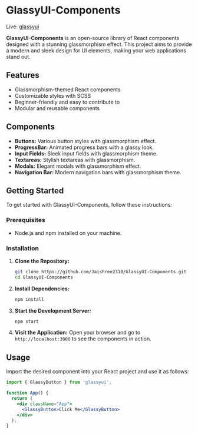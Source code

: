 # GlassyUI-Components 
Live: [glassyui](https://glassyui.vercel.app/)

**GlassyUI-Components** is an open-source library of React components designed with a stunning glassmorphism effect. This project aims to provide a modern and sleek design for UI elements, making your web applications stand out.

## Features

- Glassmorphism-themed React components
- Customizable styles with SCSS
- Beginner-friendly and easy to contribute to
- Modular and reusable components

## Components

- **Buttons:** Various button styles with glassmorphism effect.
- **ProgressBar:** Animated progress bars with a glassy look.
- **Input Fields:** Sleek input fields with glassmorphism theme.
- **Textareas:** Stylish textareas with glassmorphism.
- **Modals:** Elegant modals with glassmorphism effect.
- **Navigation Bar:** Modern navigation bars with glassmorphism theme.

## Getting Started

To get started with GlassyUI-Components, follow these instructions:

### Prerequisites

- Node.js and npm installed on your machine.

### Installation

1. **Clone the Repository:**

    ```bash
    git clone https://github.com/Jaishree2310/GlassyUI-Components.git
    cd GlassyUI-Components
    ```

2. **Install Dependencies:**

    ```bash
    npm install
    ```

3. **Start the Development Server:**

    ```bash
    npm start
    ```

4. **Visit the Application:**
    Open your browser and go to `http://localhost:3000` to see the components in action.

## Usage

Import the desired component into your React project and use it as follows:

```jsx
import { GlassyButton } from 'glassyui';

function App() {
  return (
    <div className="App">
      <GlassyButton>Click Me</GlassyButton>
    </div>
  );
}
